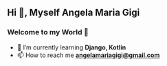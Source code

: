 ## Hi 👋, Myself Angela Maria Gigi

### Welcome to my World 🤗

- 🌱 I’m currently learning **Django, Kotlin**
- 📫 How to reach me **angelamariagigi@gmail.com**

<!--
**pappykunj/pappykunj** is a ✨ _special_ ✨ repository because its `README.md` (this file) appears on your GitHub profile.

Here are some ideas to get you started:

- 🔭 I’m currently working on ...
- 🌱 I’m currently learning ...
- 👯 I’m looking to collaborate on ...
- 🤔 I’m looking for help with ...
- 💬 Ask me about ...
- 📫 How to reach me: ...
- 😄 Pronouns: ...
- ⚡ Fun fact: ...
-->
